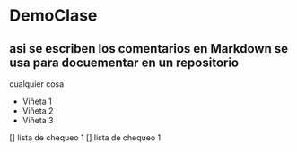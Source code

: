# DemoClase
## asi se escriben los comentarios en Markdown se usa para docuementar en un repositorio

cualquier cosa

* Viñeta 1
* Viñeta 2
* Viñeta 3

[] lista de chequeo 1
[] lista de chequeo 1
